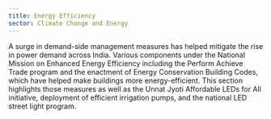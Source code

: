 ```yaml
---
title: Energy Efficiency
sector: Climate Change and Energy
---
```


A surge in demand-side management measures has helped mitigate the rise in power demand across India. Various components under the National Mission on Enhanced Energy Efficiency including the Perform Achieve Trade program and the enactment of Energy Conservation Building Codes, which have helped make buildings more energy-efficient. This section highlights those measures as well as the Unnat Jyoti Affordable LEDs for All initiative, deployment of efficient irrigation pumps, and the national LED street light program.
